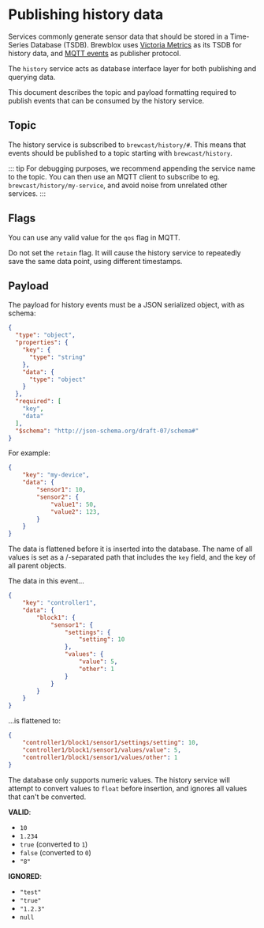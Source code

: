 # Publishing history data

Services commonly generate sensor data that should be stored in a Time-Series Database (TSDB).
Brewblox uses [Victoria Metrics](https://github.com/VictoriaMetrics/VictoriaMetrics) as its TSDB for history data, and [MQTT events](./events) as publisher protocol.

The `history` service acts as database interface layer for both publishing and querying data.

This document describes the topic and payload formatting required to publish events that can be consumed by the history service.

## Topic

The history service is subscribed to `brewcast/history/#`.
This means that events should be published to a topic starting with `brewcast/history`.

::: tip
For debugging purposes, we recommend appending the service name to the topic.
You can then use an MQTT client to subscribe to eg. `brewcast/history/my-service`, and avoid noise from unrelated other services.
:::

## Flags

You can use any valid value for the `qos` flag in MQTT.

Do not set the `retain` flag. It will cause the history service to repeatedly save the same data point, using different timestamps.

## Payload

The payload for history events must be a JSON serialized object, with as schema:

```json
{
  "type": "object",
  "properties": {
    "key": {
      "type": "string"
    },
    "data": {
      "type": "object"
    }
  },
  "required": [
    "key",
    "data"
  ],
  "$schema": "http://json-schema.org/draft-07/schema#"
}
```

For example:

```json
{
    "key": "my-device",
    "data": {
        "sensor1": 10,
        "sensor2": {
            "value1": 50,
            "value2": 123,
        }
    }
}
```

The data is flattened before it is inserted into the database.
The name of all values is set as a /-separated path that includes the `key` field, and the key of all parent objects.

The data in this event...

```json
{
    "key": "controller1",
    "data": {
        "block1": {
            "sensor1": {
                "settings": {
                    "setting": 10
                },
                "values": {
                    "value": 5,
                    "other": 1
                }
            }
        }
    }
}
```

...is flattened to:

```json
{
    "controller1/block1/sensor1/settings/setting": 10,
    "controller1/block1/sensor1/values/value": 5,
    "controller1/block1/sensor1/values/other": 1
}
```

The database only supports numeric values.
The history service will attempt to convert values to `float` before insertion,
and ignores all values that can't be converted.

**VALID**:
- `10`
- `1.234`
- `true` (converted to `1`)
- `false` (converted to `0`)
- `"8"`

**IGNORED**:
- `"test"`
- `"true"`
- `"1.2.3"`
- `null`
